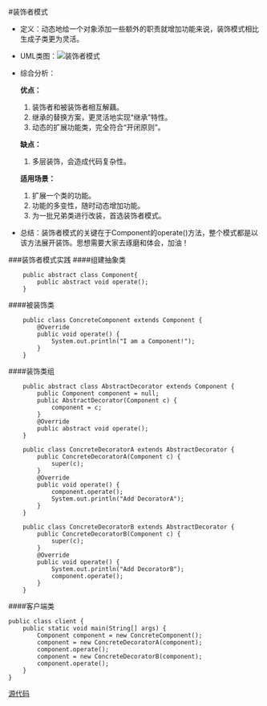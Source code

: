#装饰者模式
* 定义：动态地给一个对象添加一些额外的职责就增加功能来说，装饰模式相比生成子类更为灵活。
* UML类图：![装饰者模式](https://upload-images.jianshu.io/upload_images/1933808-4ee067d26f78f16d.png?imageMogr2/auto-orient/strip%7CimageView2/2/w/1240)

* 综合分析：

	**优点：**
 	
 	1. 装饰者和被装饰者相互解藕。
	2. 继承的替换方案，更灵活地实现“继承”特性。
	3. 动态的扩展功能类，完全符合“开闭原则”。

	**缺点：**
	
	1. 多层装饰，会造成代码复杂性。

	**适用场景：**
	
	1. 扩展一个类的功能。
	2. 功能的多变性，随时动态增加功能。
	3. 为一批兄弟类进行改装，首选装饰者模式。

* 总结：装饰者模式的关键在于Component的operate()方法，整个模式都是以该方法展开装饰。思想需要大家去琢磨和体会，加油！

###装饰者模式实践
####组建抽象类
```
	public abstract class Component{
		public abstract void operate();
	}
```
####被装饰类
```
	public class ConcreteComponent extends Component {
		@Override
		public void operate() {
			System.out.println("I am a Component!");
		}
	}
```
####装饰类组
```
	public abstract class AbstractDecorator extends Component {
		public Component component = null;
		public AbstractDecorator(Component c) {
			component = c;
		}
		@Override
		public abstract void operate();
	}
	
	public class ConcreteDecoratorA extends AbstractDecorator {
		public ConcreteDecoratorA(Component c) {
			super(c);
		}
		@Override
		public void operate() {
			component.operate();
			System.out.println("Add DecoratorA");
		}
	}
	
	public class ConcreteDecoratorB extends AbstractDecorator {
		public ConcreteDecoratorB(Component c) {
			super(c);
		}
		@Override
		public void operate() {
			System.out.println("Add DecoratorB");
			component.operate();
		}
	}
```
####客户端类
```
public class client {
	public static void main(String[] args) {
		Component component = new ConcreteComponent();
		component = new ConcreteDecoratorA(component);
		component.operate();
		component = new ConcreteDecoratorB(component);
		component.operate();
	}
}
```

[源代码](https://github.com/Mr-Jason-Sam/DesiginMode/tree/master/src/Decorator)